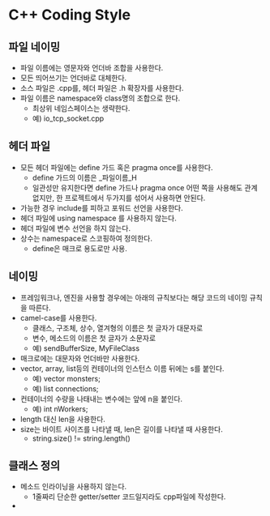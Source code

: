 C++ Coding Style
====

파일 네이밍
----
* 파일 이름에는 영문자와 언더바 조합을 사용한다.
* 모든 띄어쓰기는 언더바로 대체한다.
* 소스 파일은 .cpp를, 헤더 파일은 .h 확장자를 사용한다.
* 파일 이름은 namespace와 class명의 조합으로 한다.
  - 최상위 네임스페이스는 생략한다.
  - 예) io_tcp_socket.cpp

헤더 파일
----
* 모든 헤더 파일에는 define 가드 혹은 pragma once를 사용한다.
  - define 가드의 이름은 _파일이름_H
  - 일관성만 유지한다면 define 가드나 pragma once 어떤 쪽을 사용해도 관계 없지만, 한 프로젝트에서 두가지를 섞어서 사용하면 안된다.
* 가능한 경우 include를 피하고 포워드 선언을 사용한다.
* 헤더 파일에 using namespace 를 사용하지 않는다.
* 헤더 파일에 변수 선언을 하지 않는다.
* 상수는 namespace로 스코핑하여 정의한다.
  - define은 매크로 용도로만 사용.


네이밍
----
* 프레임워크나, 엔진을 사용할 경우에는 아래의 규칙보다는 해당 코드의 네이밍 규칙을 따른다.
* camel-case를 사용한다.
  - 클래스, 구조체, 상수, 열겨형의 이름은 첫 글자가 대문자로
  - 변수, 메소드의 이름은 첫 글자가 소문자로
  - 예) sendBufferSize, MyFileClass
* 매크로에는 대문자와 언더바만 사용한다.
* vector, array, list등의 컨테이너의 인스턴스 이름 뒤에는 s를 붙인다.
  - 예) vector monsters;
  - 예) list connections;
* 컨테이너의 수량을 나태내는 변수에는 앞에 n을 붙인다.
  - 예) int nWorkers;
* length 대신 len을 사용한다.
* size는 바이트 사이즈를 나타낼 때, len은 길이를 나타낼 때 사용한다.
  - string.size() != string.length()
  
클래스 정의
----
* 메소드 인라이닝을 사용하지 않는다.
  - 1줄짜리 단순한 getter/setter 코드일지라도 cpp파일에 작성한다.
* 
